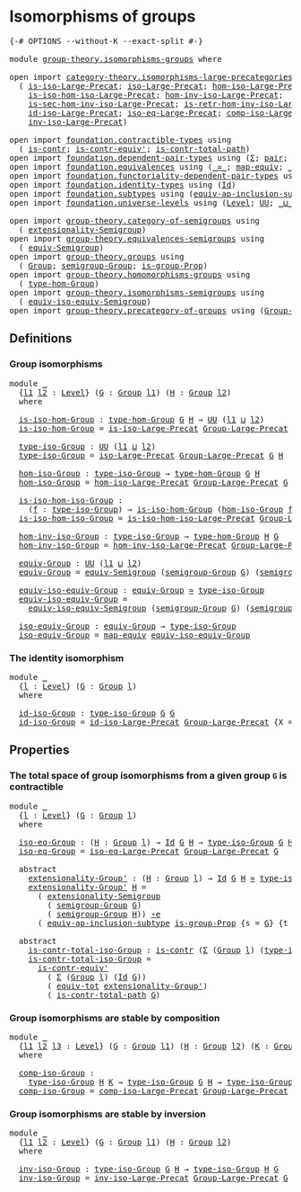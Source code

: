 # Isomorphisms of groups

<pre class="Agda"><a id="35" class="Symbol">{-#</a> <a id="39" class="Keyword">OPTIONS</a> <a id="47" class="Pragma">--without-K</a> <a id="59" class="Pragma">--exact-split</a> <a id="73" class="Symbol">#-}</a>

<a id="78" class="Keyword">module</a> <a id="85" href="group-theory.isomorphisms-groups.html" class="Module">group-theory.isomorphisms-groups</a> <a id="118" class="Keyword">where</a>

<a id="125" class="Keyword">open</a> <a id="130" class="Keyword">import</a> <a id="137" href="category-theory.isomorphisms-large-precategories.html" class="Module">category-theory.isomorphisms-large-precategories</a> <a id="186" class="Keyword">using</a>
  <a id="194" class="Symbol">(</a> <a id="196" href="category-theory.isomorphisms-large-precategories.html#1239" class="Function">is-iso-Large-Precat</a><a id="215" class="Symbol">;</a> <a id="217" href="category-theory.isomorphisms-large-precategories.html#1875" class="Function">iso-Large-Precat</a><a id="233" class="Symbol">;</a> <a id="235" href="category-theory.isomorphisms-large-precategories.html#2021" class="Function">hom-iso-Large-Precat</a><a id="255" class="Symbol">;</a>
    <a id="261" href="category-theory.isomorphisms-large-precategories.html#2123" class="Function">is-iso-hom-iso-Large-Precat</a><a id="288" class="Symbol">;</a> <a id="290" href="category-theory.isomorphisms-large-precategories.html#2276" class="Function">hom-inv-iso-Large-Precat</a><a id="314" class="Symbol">;</a>
    <a id="320" href="category-theory.isomorphisms-large-precategories.html#2396" class="Function">is-sec-hom-inv-iso-Large-Precat</a><a id="351" class="Symbol">;</a> <a id="353" href="category-theory.isomorphisms-large-precategories.html#2658" class="Function">is-retr-hom-inv-iso-Large-Precat</a><a id="385" class="Symbol">;</a>
    <a id="391" href="category-theory.isomorphisms-large-precategories.html#3259" class="Function">id-iso-Large-Precat</a><a id="410" class="Symbol">;</a> <a id="412" href="category-theory.isomorphisms-large-precategories.html#3928" class="Function">iso-eq-Large-Precat</a><a id="431" class="Symbol">;</a> <a id="433" href="category-theory.isomorphisms-large-precategories.html#8943" class="Function">comp-iso-Large-Precat</a><a id="454" class="Symbol">;</a>
    <a id="460" href="category-theory.isomorphisms-large-precategories.html#10069" class="Function">inv-iso-Large-Precat</a><a id="480" class="Symbol">)</a>

<a id="483" class="Keyword">open</a> <a id="488" class="Keyword">import</a> <a id="495" href="foundation.contractible-types.html" class="Module">foundation.contractible-types</a> <a id="525" class="Keyword">using</a>
  <a id="533" class="Symbol">(</a> <a id="535" href="foundation-core.contractible-types.html#993" class="Function">is-contr</a><a id="543" class="Symbol">;</a> <a id="545" href="foundation-core.contractible-types.html#3800" class="Function">is-contr-equiv&#39;</a><a id="560" class="Symbol">;</a> <a id="562" href="foundation-core.contractible-types.html#2033" class="Function">is-contr-total-path</a><a id="581" class="Symbol">)</a>
<a id="583" class="Keyword">open</a> <a id="588" class="Keyword">import</a> <a id="595" href="foundation.dependent-pair-types.html" class="Module">foundation.dependent-pair-types</a> <a id="627" class="Keyword">using</a> <a id="633" class="Symbol">(</a><a id="634" href="foundation-core.dependent-pair-types.html#502" class="Record">Σ</a><a id="635" class="Symbol">;</a> <a id="637" href="foundation-core.dependent-pair-types.html#575" class="InductiveConstructor">pair</a><a id="641" class="Symbol">;</a> <a id="643" href="foundation-core.dependent-pair-types.html#592" class="Field">pr1</a><a id="646" class="Symbol">;</a> <a id="648" href="foundation-core.dependent-pair-types.html#604" class="Field">pr2</a><a id="651" class="Symbol">)</a>
<a id="653" class="Keyword">open</a> <a id="658" class="Keyword">import</a> <a id="665" href="foundation.equivalences.html" class="Module">foundation.equivalences</a> <a id="689" class="Keyword">using</a> <a id="695" class="Symbol">(</a><a id="696" href="foundation-core.equivalences.html#1608" class="Function Operator">_≃_</a><a id="699" class="Symbol">;</a> <a id="701" href="foundation-core.equivalences.html#1808" class="Function">map-equiv</a><a id="710" class="Symbol">;</a> <a id="712" href="foundation-core.equivalences.html#7856" class="Function Operator">_∘e_</a><a id="716" class="Symbol">)</a>
<a id="718" class="Keyword">open</a> <a id="723" class="Keyword">import</a> <a id="730" href="foundation.functoriality-dependent-pair-types.html" class="Module">foundation.functoriality-dependent-pair-types</a> <a id="776" class="Keyword">using</a> <a id="782" class="Symbol">(</a><a id="783" href="foundation-core.functoriality-dependent-pair-types.html#6804" class="Function">equiv-tot</a><a id="792" class="Symbol">)</a>
<a id="794" class="Keyword">open</a> <a id="799" class="Keyword">import</a> <a id="806" href="foundation.identity-types.html" class="Module">foundation.identity-types</a> <a id="832" class="Keyword">using</a> <a id="838" class="Symbol">(</a><a id="839" href="foundation-core.identity-types.html#1754" class="Datatype">Id</a><a id="841" class="Symbol">)</a>
<a id="843" class="Keyword">open</a> <a id="848" class="Keyword">import</a> <a id="855" href="foundation.subtypes.html" class="Module">foundation.subtypes</a> <a id="875" class="Keyword">using</a> <a id="881" class="Symbol">(</a><a id="882" href="foundation-core.subtypes.html#4055" class="Function">equiv-ap-inclusion-subtype</a><a id="908" class="Symbol">)</a>
<a id="910" class="Keyword">open</a> <a id="915" class="Keyword">import</a> <a id="922" href="foundation.universe-levels.html" class="Module">foundation.universe-levels</a> <a id="949" class="Keyword">using</a> <a id="955" class="Symbol">(</a><a id="956" href="Agda.Primitive.html#597" class="Postulate">Level</a><a id="961" class="Symbol">;</a> <a id="963" href="foundation-core.universe-levels.html#222" class="Primitive">UU</a><a id="965" class="Symbol">;</a> <a id="967" href="Agda.Primitive.html#810" class="Primitive Operator">_⊔_</a><a id="970" class="Symbol">)</a>

<a id="973" class="Keyword">open</a> <a id="978" class="Keyword">import</a> <a id="985" href="group-theory.category-of-semigroups.html" class="Module">group-theory.category-of-semigroups</a> <a id="1021" class="Keyword">using</a>
  <a id="1029" class="Symbol">(</a> <a id="1031" href="group-theory.category-of-semigroups.html#1243" class="Function">extensionality-Semigroup</a><a id="1055" class="Symbol">)</a>
<a id="1057" class="Keyword">open</a> <a id="1062" class="Keyword">import</a> <a id="1069" href="group-theory.equivalences-semigroups.html" class="Module">group-theory.equivalences-semigroups</a> <a id="1106" class="Keyword">using</a>
  <a id="1114" class="Symbol">(</a> <a id="1116" href="group-theory.equivalences-semigroups.html#2001" class="Function">equiv-Semigroup</a><a id="1131" class="Symbol">)</a>
<a id="1133" class="Keyword">open</a> <a id="1138" class="Keyword">import</a> <a id="1145" href="group-theory.groups.html" class="Module">group-theory.groups</a> <a id="1165" class="Keyword">using</a>
  <a id="1173" class="Symbol">(</a> <a id="1175" href="group-theory.groups.html#2468" class="Function">Group</a><a id="1180" class="Symbol">;</a> <a id="1182" href="group-theory.groups.html#2590" class="Function">semigroup-Group</a><a id="1197" class="Symbol">;</a> <a id="1199" href="group-theory.groups.html#9794" class="Function">is-group-Prop</a><a id="1212" class="Symbol">)</a>
<a id="1214" class="Keyword">open</a> <a id="1219" class="Keyword">import</a> <a id="1226" href="group-theory.homomorphisms-groups.html" class="Module">group-theory.homomorphisms-groups</a> <a id="1260" class="Keyword">using</a>
  <a id="1268" class="Symbol">(</a> <a id="1270" href="group-theory.homomorphisms-groups.html#1617" class="Function">type-hom-Group</a><a id="1284" class="Symbol">)</a>
<a id="1286" class="Keyword">open</a> <a id="1291" class="Keyword">import</a> <a id="1298" href="group-theory.isomorphisms-semigroups.html" class="Module">group-theory.isomorphisms-semigroups</a> <a id="1335" class="Keyword">using</a>
  <a id="1343" class="Symbol">(</a> <a id="1345" href="group-theory.isomorphisms-semigroups.html#6207" class="Function">equiv-iso-equiv-Semigroup</a><a id="1370" class="Symbol">)</a>
<a id="1372" class="Keyword">open</a> <a id="1377" class="Keyword">import</a> <a id="1384" href="group-theory.precategory-of-groups.html" class="Module">group-theory.precategory-of-groups</a> <a id="1419" class="Keyword">using</a> <a id="1425" class="Symbol">(</a><a id="1426" href="group-theory.precategory-of-groups.html#734" class="Function">Group-Large-Precat</a><a id="1444" class="Symbol">)</a>
</pre>
## Definitions

### Group isomorphisms

<pre class="Agda"><a id="1499" class="Keyword">module</a> <a id="1506" href="group-theory.isomorphisms-groups.html#1506" class="Module">_</a>
  <a id="1510" class="Symbol">{</a><a id="1511" href="group-theory.isomorphisms-groups.html#1511" class="Bound">l1</a> <a id="1514" href="group-theory.isomorphisms-groups.html#1514" class="Bound">l2</a> <a id="1517" class="Symbol">:</a> <a id="1519" href="Agda.Primitive.html#597" class="Postulate">Level</a><a id="1524" class="Symbol">}</a> <a id="1526" class="Symbol">(</a><a id="1527" href="group-theory.isomorphisms-groups.html#1527" class="Bound">G</a> <a id="1529" class="Symbol">:</a> <a id="1531" href="group-theory.groups.html#2468" class="Function">Group</a> <a id="1537" href="group-theory.isomorphisms-groups.html#1511" class="Bound">l1</a><a id="1539" class="Symbol">)</a> <a id="1541" class="Symbol">(</a><a id="1542" href="group-theory.isomorphisms-groups.html#1542" class="Bound">H</a> <a id="1544" class="Symbol">:</a> <a id="1546" href="group-theory.groups.html#2468" class="Function">Group</a> <a id="1552" href="group-theory.isomorphisms-groups.html#1514" class="Bound">l2</a><a id="1554" class="Symbol">)</a>
  <a id="1558" class="Keyword">where</a>
  
  <a id="1569" href="group-theory.isomorphisms-groups.html#1569" class="Function">is-iso-hom-Group</a> <a id="1586" class="Symbol">:</a> <a id="1588" href="group-theory.homomorphisms-groups.html#1617" class="Function">type-hom-Group</a> <a id="1603" href="group-theory.isomorphisms-groups.html#1527" class="Bound">G</a> <a id="1605" href="group-theory.isomorphisms-groups.html#1542" class="Bound">H</a> <a id="1607" class="Symbol">→</a> <a id="1609" href="foundation-core.universe-levels.html#222" class="Primitive">UU</a> <a id="1612" class="Symbol">(</a><a id="1613" href="group-theory.isomorphisms-groups.html#1511" class="Bound">l1</a> <a id="1616" href="Agda.Primitive.html#810" class="Primitive Operator">⊔</a> <a id="1618" href="group-theory.isomorphisms-groups.html#1514" class="Bound">l2</a><a id="1620" class="Symbol">)</a>
  <a id="1624" href="group-theory.isomorphisms-groups.html#1569" class="Function">is-iso-hom-Group</a> <a id="1641" class="Symbol">=</a> <a id="1643" href="category-theory.isomorphisms-large-precategories.html#1239" class="Function">is-iso-Large-Precat</a> <a id="1663" href="group-theory.precategory-of-groups.html#734" class="Function">Group-Large-Precat</a> <a id="1682" class="Symbol">{</a><a id="1683" class="Argument">X</a> <a id="1685" class="Symbol">=</a> <a id="1687" href="group-theory.isomorphisms-groups.html#1527" class="Bound">G</a><a id="1688" class="Symbol">}</a> <a id="1690" class="Symbol">{</a><a id="1691" class="Argument">Y</a> <a id="1693" class="Symbol">=</a> <a id="1695" href="group-theory.isomorphisms-groups.html#1542" class="Bound">H</a><a id="1696" class="Symbol">}</a>

  <a id="1701" href="group-theory.isomorphisms-groups.html#1701" class="Function">type-iso-Group</a> <a id="1716" class="Symbol">:</a> <a id="1718" href="foundation-core.universe-levels.html#222" class="Primitive">UU</a> <a id="1721" class="Symbol">(</a><a id="1722" href="group-theory.isomorphisms-groups.html#1511" class="Bound">l1</a> <a id="1725" href="Agda.Primitive.html#810" class="Primitive Operator">⊔</a> <a id="1727" href="group-theory.isomorphisms-groups.html#1514" class="Bound">l2</a><a id="1729" class="Symbol">)</a>
  <a id="1733" href="group-theory.isomorphisms-groups.html#1701" class="Function">type-iso-Group</a> <a id="1748" class="Symbol">=</a> <a id="1750" href="category-theory.isomorphisms-large-precategories.html#1875" class="Function">iso-Large-Precat</a> <a id="1767" href="group-theory.precategory-of-groups.html#734" class="Function">Group-Large-Precat</a> <a id="1786" href="group-theory.isomorphisms-groups.html#1527" class="Bound">G</a> <a id="1788" href="group-theory.isomorphisms-groups.html#1542" class="Bound">H</a>

  <a id="1793" href="group-theory.isomorphisms-groups.html#1793" class="Function">hom-iso-Group</a> <a id="1807" class="Symbol">:</a> <a id="1809" href="group-theory.isomorphisms-groups.html#1701" class="Function">type-iso-Group</a> <a id="1824" class="Symbol">→</a> <a id="1826" href="group-theory.homomorphisms-groups.html#1617" class="Function">type-hom-Group</a> <a id="1841" href="group-theory.isomorphisms-groups.html#1527" class="Bound">G</a> <a id="1843" href="group-theory.isomorphisms-groups.html#1542" class="Bound">H</a>
  <a id="1847" href="group-theory.isomorphisms-groups.html#1793" class="Function">hom-iso-Group</a> <a id="1861" class="Symbol">=</a> <a id="1863" href="category-theory.isomorphisms-large-precategories.html#2021" class="Function">hom-iso-Large-Precat</a> <a id="1884" href="group-theory.precategory-of-groups.html#734" class="Function">Group-Large-Precat</a> <a id="1903" href="group-theory.isomorphisms-groups.html#1527" class="Bound">G</a> <a id="1905" href="group-theory.isomorphisms-groups.html#1542" class="Bound">H</a>

  <a id="1910" href="group-theory.isomorphisms-groups.html#1910" class="Function">is-iso-hom-iso-Group</a> <a id="1931" class="Symbol">:</a>
    <a id="1937" class="Symbol">(</a><a id="1938" href="group-theory.isomorphisms-groups.html#1938" class="Bound">f</a> <a id="1940" class="Symbol">:</a> <a id="1942" href="group-theory.isomorphisms-groups.html#1701" class="Function">type-iso-Group</a><a id="1956" class="Symbol">)</a> <a id="1958" class="Symbol">→</a> <a id="1960" href="group-theory.isomorphisms-groups.html#1569" class="Function">is-iso-hom-Group</a> <a id="1977" class="Symbol">(</a><a id="1978" href="group-theory.isomorphisms-groups.html#1793" class="Function">hom-iso-Group</a> <a id="1992" href="group-theory.isomorphisms-groups.html#1938" class="Bound">f</a><a id="1993" class="Symbol">)</a>
  <a id="1997" href="group-theory.isomorphisms-groups.html#1910" class="Function">is-iso-hom-iso-Group</a> <a id="2018" class="Symbol">=</a> <a id="2020" href="category-theory.isomorphisms-large-precategories.html#2123" class="Function">is-iso-hom-iso-Large-Precat</a> <a id="2048" href="group-theory.precategory-of-groups.html#734" class="Function">Group-Large-Precat</a> <a id="2067" href="group-theory.isomorphisms-groups.html#1527" class="Bound">G</a> <a id="2069" href="group-theory.isomorphisms-groups.html#1542" class="Bound">H</a>

  <a id="2074" href="group-theory.isomorphisms-groups.html#2074" class="Function">hom-inv-iso-Group</a> <a id="2092" class="Symbol">:</a> <a id="2094" href="group-theory.isomorphisms-groups.html#1701" class="Function">type-iso-Group</a> <a id="2109" class="Symbol">→</a> <a id="2111" href="group-theory.homomorphisms-groups.html#1617" class="Function">type-hom-Group</a> <a id="2126" href="group-theory.isomorphisms-groups.html#1542" class="Bound">H</a> <a id="2128" href="group-theory.isomorphisms-groups.html#1527" class="Bound">G</a>
  <a id="2132" href="group-theory.isomorphisms-groups.html#2074" class="Function">hom-inv-iso-Group</a> <a id="2150" class="Symbol">=</a> <a id="2152" href="category-theory.isomorphisms-large-precategories.html#2276" class="Function">hom-inv-iso-Large-Precat</a> <a id="2177" href="group-theory.precategory-of-groups.html#734" class="Function">Group-Large-Precat</a> <a id="2196" href="group-theory.isomorphisms-groups.html#1527" class="Bound">G</a> <a id="2198" href="group-theory.isomorphisms-groups.html#1542" class="Bound">H</a>

  <a id="2203" href="group-theory.isomorphisms-groups.html#2203" class="Function">equiv-Group</a> <a id="2215" class="Symbol">:</a> <a id="2217" href="foundation-core.universe-levels.html#222" class="Primitive">UU</a> <a id="2220" class="Symbol">(</a><a id="2221" href="group-theory.isomorphisms-groups.html#1511" class="Bound">l1</a> <a id="2224" href="Agda.Primitive.html#810" class="Primitive Operator">⊔</a> <a id="2226" href="group-theory.isomorphisms-groups.html#1514" class="Bound">l2</a><a id="2228" class="Symbol">)</a>
  <a id="2232" href="group-theory.isomorphisms-groups.html#2203" class="Function">equiv-Group</a> <a id="2244" class="Symbol">=</a> <a id="2246" href="group-theory.equivalences-semigroups.html#2001" class="Function">equiv-Semigroup</a> <a id="2262" class="Symbol">(</a><a id="2263" href="group-theory.groups.html#2590" class="Function">semigroup-Group</a> <a id="2279" href="group-theory.isomorphisms-groups.html#1527" class="Bound">G</a><a id="2280" class="Symbol">)</a> <a id="2282" class="Symbol">(</a><a id="2283" href="group-theory.groups.html#2590" class="Function">semigroup-Group</a> <a id="2299" href="group-theory.isomorphisms-groups.html#1542" class="Bound">H</a><a id="2300" class="Symbol">)</a>

  <a id="2305" href="group-theory.isomorphisms-groups.html#2305" class="Function">equiv-iso-equiv-Group</a> <a id="2327" class="Symbol">:</a> <a id="2329" href="group-theory.isomorphisms-groups.html#2203" class="Function">equiv-Group</a> <a id="2341" href="foundation-core.equivalences.html#1608" class="Function Operator">≃</a> <a id="2343" href="group-theory.isomorphisms-groups.html#1701" class="Function">type-iso-Group</a>
  <a id="2360" href="group-theory.isomorphisms-groups.html#2305" class="Function">equiv-iso-equiv-Group</a> <a id="2382" class="Symbol">=</a>
    <a id="2388" href="group-theory.isomorphisms-semigroups.html#6207" class="Function">equiv-iso-equiv-Semigroup</a> <a id="2414" class="Symbol">(</a><a id="2415" href="group-theory.groups.html#2590" class="Function">semigroup-Group</a> <a id="2431" href="group-theory.isomorphisms-groups.html#1527" class="Bound">G</a><a id="2432" class="Symbol">)</a> <a id="2434" class="Symbol">(</a><a id="2435" href="group-theory.groups.html#2590" class="Function">semigroup-Group</a> <a id="2451" href="group-theory.isomorphisms-groups.html#1542" class="Bound">H</a><a id="2452" class="Symbol">)</a>

  <a id="2457" href="group-theory.isomorphisms-groups.html#2457" class="Function">iso-equiv-Group</a> <a id="2473" class="Symbol">:</a> <a id="2475" href="group-theory.isomorphisms-groups.html#2203" class="Function">equiv-Group</a> <a id="2487" class="Symbol">→</a> <a id="2489" href="group-theory.isomorphisms-groups.html#1701" class="Function">type-iso-Group</a>
  <a id="2506" href="group-theory.isomorphisms-groups.html#2457" class="Function">iso-equiv-Group</a> <a id="2522" class="Symbol">=</a> <a id="2524" href="foundation-core.equivalences.html#1808" class="Function">map-equiv</a> <a id="2534" href="group-theory.isomorphisms-groups.html#2305" class="Function">equiv-iso-equiv-Group</a>
</pre>
### The identity isomorphism

<pre class="Agda"><a id="2599" class="Keyword">module</a> <a id="2606" href="group-theory.isomorphisms-groups.html#2606" class="Module">_</a>
  <a id="2610" class="Symbol">{</a><a id="2611" href="group-theory.isomorphisms-groups.html#2611" class="Bound">l</a> <a id="2613" class="Symbol">:</a> <a id="2615" href="Agda.Primitive.html#597" class="Postulate">Level</a><a id="2620" class="Symbol">}</a> <a id="2622" class="Symbol">(</a><a id="2623" href="group-theory.isomorphisms-groups.html#2623" class="Bound">G</a> <a id="2625" class="Symbol">:</a> <a id="2627" href="group-theory.groups.html#2468" class="Function">Group</a> <a id="2633" href="group-theory.isomorphisms-groups.html#2611" class="Bound">l</a><a id="2634" class="Symbol">)</a>
  <a id="2638" class="Keyword">where</a>

  <a id="2647" href="group-theory.isomorphisms-groups.html#2647" class="Function">id-iso-Group</a> <a id="2660" class="Symbol">:</a> <a id="2662" href="group-theory.isomorphisms-groups.html#1701" class="Function">type-iso-Group</a> <a id="2677" href="group-theory.isomorphisms-groups.html#2623" class="Bound">G</a> <a id="2679" href="group-theory.isomorphisms-groups.html#2623" class="Bound">G</a>
  <a id="2683" href="group-theory.isomorphisms-groups.html#2647" class="Function">id-iso-Group</a> <a id="2696" class="Symbol">=</a> <a id="2698" href="category-theory.isomorphisms-large-precategories.html#3259" class="Function">id-iso-Large-Precat</a> <a id="2718" href="group-theory.precategory-of-groups.html#734" class="Function">Group-Large-Precat</a> <a id="2737" class="Symbol">{</a><a id="2738" class="Argument">X</a> <a id="2740" class="Symbol">=</a> <a id="2742" href="group-theory.isomorphisms-groups.html#2623" class="Bound">G</a><a id="2743" class="Symbol">}</a>
</pre>
## Properties

### The total space of group isomorphisms from a given group `G` is contractible

<pre class="Agda"><a id="2855" class="Keyword">module</a> <a id="2862" href="group-theory.isomorphisms-groups.html#2862" class="Module">_</a>
  <a id="2866" class="Symbol">{</a><a id="2867" href="group-theory.isomorphisms-groups.html#2867" class="Bound">l</a> <a id="2869" class="Symbol">:</a> <a id="2871" href="Agda.Primitive.html#597" class="Postulate">Level</a><a id="2876" class="Symbol">}</a> <a id="2878" class="Symbol">(</a><a id="2879" href="group-theory.isomorphisms-groups.html#2879" class="Bound">G</a> <a id="2881" class="Symbol">:</a> <a id="2883" href="group-theory.groups.html#2468" class="Function">Group</a> <a id="2889" href="group-theory.isomorphisms-groups.html#2867" class="Bound">l</a><a id="2890" class="Symbol">)</a>
  <a id="2894" class="Keyword">where</a>

  <a id="2903" href="group-theory.isomorphisms-groups.html#2903" class="Function">iso-eq-Group</a> <a id="2916" class="Symbol">:</a> <a id="2918" class="Symbol">(</a><a id="2919" href="group-theory.isomorphisms-groups.html#2919" class="Bound">H</a> <a id="2921" class="Symbol">:</a> <a id="2923" href="group-theory.groups.html#2468" class="Function">Group</a> <a id="2929" href="group-theory.isomorphisms-groups.html#2867" class="Bound">l</a><a id="2930" class="Symbol">)</a> <a id="2932" class="Symbol">→</a> <a id="2934" href="foundation-core.identity-types.html#1754" class="Datatype">Id</a> <a id="2937" href="group-theory.isomorphisms-groups.html#2879" class="Bound">G</a> <a id="2939" href="group-theory.isomorphisms-groups.html#2919" class="Bound">H</a> <a id="2941" class="Symbol">→</a> <a id="2943" href="group-theory.isomorphisms-groups.html#1701" class="Function">type-iso-Group</a> <a id="2958" href="group-theory.isomorphisms-groups.html#2879" class="Bound">G</a> <a id="2960" href="group-theory.isomorphisms-groups.html#2919" class="Bound">H</a>
  <a id="2964" href="group-theory.isomorphisms-groups.html#2903" class="Function">iso-eq-Group</a> <a id="2977" class="Symbol">=</a> <a id="2979" href="category-theory.isomorphisms-large-precategories.html#3928" class="Function">iso-eq-Large-Precat</a> <a id="2999" href="group-theory.precategory-of-groups.html#734" class="Function">Group-Large-Precat</a> <a id="3018" href="group-theory.isomorphisms-groups.html#2879" class="Bound">G</a>

  <a id="3023" class="Keyword">abstract</a>
    <a id="3036" href="group-theory.isomorphisms-groups.html#3036" class="Function">extensionality-Group&#39;</a> <a id="3058" class="Symbol">:</a> <a id="3060" class="Symbol">(</a><a id="3061" href="group-theory.isomorphisms-groups.html#3061" class="Bound">H</a> <a id="3063" class="Symbol">:</a> <a id="3065" href="group-theory.groups.html#2468" class="Function">Group</a> <a id="3071" href="group-theory.isomorphisms-groups.html#2867" class="Bound">l</a><a id="3072" class="Symbol">)</a> <a id="3074" class="Symbol">→</a> <a id="3076" href="foundation-core.identity-types.html#1754" class="Datatype">Id</a> <a id="3079" href="group-theory.isomorphisms-groups.html#2879" class="Bound">G</a> <a id="3081" href="group-theory.isomorphisms-groups.html#3061" class="Bound">H</a> <a id="3083" href="foundation-core.equivalences.html#1608" class="Function Operator">≃</a> <a id="3085" href="group-theory.isomorphisms-groups.html#1701" class="Function">type-iso-Group</a> <a id="3100" href="group-theory.isomorphisms-groups.html#2879" class="Bound">G</a> <a id="3102" href="group-theory.isomorphisms-groups.html#3061" class="Bound">H</a>
    <a id="3108" href="group-theory.isomorphisms-groups.html#3036" class="Function">extensionality-Group&#39;</a> <a id="3130" href="group-theory.isomorphisms-groups.html#3130" class="Bound">H</a> <a id="3132" class="Symbol">=</a>
      <a id="3140" class="Symbol">(</a> <a id="3142" href="group-theory.category-of-semigroups.html#1243" class="Function">extensionality-Semigroup</a>
        <a id="3175" class="Symbol">(</a> <a id="3177" href="group-theory.groups.html#2590" class="Function">semigroup-Group</a> <a id="3193" href="group-theory.isomorphisms-groups.html#2879" class="Bound">G</a><a id="3194" class="Symbol">)</a>
        <a id="3204" class="Symbol">(</a> <a id="3206" href="group-theory.groups.html#2590" class="Function">semigroup-Group</a> <a id="3222" href="group-theory.isomorphisms-groups.html#3130" class="Bound">H</a><a id="3223" class="Symbol">))</a> <a id="3226" href="foundation-core.equivalences.html#7856" class="Function Operator">∘e</a>
      <a id="3235" class="Symbol">(</a> <a id="3237" href="foundation-core.subtypes.html#4055" class="Function">equiv-ap-inclusion-subtype</a> <a id="3264" href="group-theory.groups.html#9794" class="Function">is-group-Prop</a> <a id="3278" class="Symbol">{</a><a id="3279" class="Argument">s</a> <a id="3281" class="Symbol">=</a> <a id="3283" href="group-theory.isomorphisms-groups.html#2879" class="Bound">G</a><a id="3284" class="Symbol">}</a> <a id="3286" class="Symbol">{</a><a id="3287" class="Argument">t</a> <a id="3289" class="Symbol">=</a> <a id="3291" href="group-theory.isomorphisms-groups.html#3130" class="Bound">H</a><a id="3292" class="Symbol">})</a>

  <a id="3298" class="Keyword">abstract</a>
    <a id="3311" href="group-theory.isomorphisms-groups.html#3311" class="Function">is-contr-total-iso-Group</a> <a id="3336" class="Symbol">:</a> <a id="3338" href="foundation-core.contractible-types.html#993" class="Function">is-contr</a> <a id="3347" class="Symbol">(</a><a id="3348" href="foundation-core.dependent-pair-types.html#502" class="Record">Σ</a> <a id="3350" class="Symbol">(</a><a id="3351" href="group-theory.groups.html#2468" class="Function">Group</a> <a id="3357" href="group-theory.isomorphisms-groups.html#2867" class="Bound">l</a><a id="3358" class="Symbol">)</a> <a id="3360" class="Symbol">(</a><a id="3361" href="group-theory.isomorphisms-groups.html#1701" class="Function">type-iso-Group</a> <a id="3376" href="group-theory.isomorphisms-groups.html#2879" class="Bound">G</a><a id="3377" class="Symbol">))</a>
    <a id="3384" href="group-theory.isomorphisms-groups.html#3311" class="Function">is-contr-total-iso-Group</a> <a id="3409" class="Symbol">=</a>
      <a id="3417" href="foundation-core.contractible-types.html#3800" class="Function">is-contr-equiv&#39;</a>
        <a id="3441" class="Symbol">(</a> <a id="3443" href="foundation-core.dependent-pair-types.html#502" class="Record">Σ</a> <a id="3445" class="Symbol">(</a><a id="3446" href="group-theory.groups.html#2468" class="Function">Group</a> <a id="3452" href="group-theory.isomorphisms-groups.html#2867" class="Bound">l</a><a id="3453" class="Symbol">)</a> <a id="3455" class="Symbol">(</a><a id="3456" href="foundation-core.identity-types.html#1754" class="Datatype">Id</a> <a id="3459" href="group-theory.isomorphisms-groups.html#2879" class="Bound">G</a><a id="3460" class="Symbol">))</a>
        <a id="3471" class="Symbol">(</a> <a id="3473" href="foundation-core.functoriality-dependent-pair-types.html#6804" class="Function">equiv-tot</a> <a id="3483" href="group-theory.isomorphisms-groups.html#3036" class="Function">extensionality-Group&#39;</a><a id="3504" class="Symbol">)</a>
        <a id="3514" class="Symbol">(</a> <a id="3516" href="foundation-core.contractible-types.html#2033" class="Function">is-contr-total-path</a> <a id="3536" href="group-theory.isomorphisms-groups.html#2879" class="Bound">G</a><a id="3537" class="Symbol">)</a>
</pre>
### Group isomorphisms are stable by composition

<pre class="Agda">
<a id="3603" class="Keyword">module</a> <a id="3610" href="group-theory.isomorphisms-groups.html#3610" class="Module">_</a>
  <a id="3614" class="Symbol">{</a><a id="3615" href="group-theory.isomorphisms-groups.html#3615" class="Bound">l1</a> <a id="3618" href="group-theory.isomorphisms-groups.html#3618" class="Bound">l2</a> <a id="3621" href="group-theory.isomorphisms-groups.html#3621" class="Bound">l3</a> <a id="3624" class="Symbol">:</a> <a id="3626" href="Agda.Primitive.html#597" class="Postulate">Level</a><a id="3631" class="Symbol">}</a> <a id="3633" class="Symbol">(</a><a id="3634" href="group-theory.isomorphisms-groups.html#3634" class="Bound">G</a> <a id="3636" class="Symbol">:</a> <a id="3638" href="group-theory.groups.html#2468" class="Function">Group</a> <a id="3644" href="group-theory.isomorphisms-groups.html#3615" class="Bound">l1</a><a id="3646" class="Symbol">)</a> <a id="3648" class="Symbol">(</a><a id="3649" href="group-theory.isomorphisms-groups.html#3649" class="Bound">H</a> <a id="3651" class="Symbol">:</a> <a id="3653" href="group-theory.groups.html#2468" class="Function">Group</a> <a id="3659" href="group-theory.isomorphisms-groups.html#3618" class="Bound">l2</a><a id="3661" class="Symbol">)</a> <a id="3663" class="Symbol">(</a><a id="3664" href="group-theory.isomorphisms-groups.html#3664" class="Bound">K</a> <a id="3666" class="Symbol">:</a> <a id="3668" href="group-theory.groups.html#2468" class="Function">Group</a> <a id="3674" href="group-theory.isomorphisms-groups.html#3621" class="Bound">l3</a><a id="3676" class="Symbol">)</a>
  <a id="3680" class="Keyword">where</a>

  <a id="3689" href="group-theory.isomorphisms-groups.html#3689" class="Function">comp-iso-Group</a> <a id="3704" class="Symbol">:</a>
    <a id="3710" href="group-theory.isomorphisms-groups.html#1701" class="Function">type-iso-Group</a> <a id="3725" href="group-theory.isomorphisms-groups.html#3649" class="Bound">H</a> <a id="3727" href="group-theory.isomorphisms-groups.html#3664" class="Bound">K</a> <a id="3729" class="Symbol">→</a> <a id="3731" href="group-theory.isomorphisms-groups.html#1701" class="Function">type-iso-Group</a> <a id="3746" href="group-theory.isomorphisms-groups.html#3634" class="Bound">G</a> <a id="3748" href="group-theory.isomorphisms-groups.html#3649" class="Bound">H</a> <a id="3750" class="Symbol">→</a> <a id="3752" href="group-theory.isomorphisms-groups.html#1701" class="Function">type-iso-Group</a> <a id="3767" href="group-theory.isomorphisms-groups.html#3634" class="Bound">G</a> <a id="3769" href="group-theory.isomorphisms-groups.html#3664" class="Bound">K</a>
  <a id="3773" href="group-theory.isomorphisms-groups.html#3689" class="Function">comp-iso-Group</a> <a id="3788" class="Symbol">=</a> <a id="3790" href="category-theory.isomorphisms-large-precategories.html#8943" class="Function">comp-iso-Large-Precat</a> <a id="3812" href="group-theory.precategory-of-groups.html#734" class="Function">Group-Large-Precat</a> <a id="3831" href="group-theory.isomorphisms-groups.html#3634" class="Bound">G</a> <a id="3833" href="group-theory.isomorphisms-groups.html#3649" class="Bound">H</a> <a id="3835" href="group-theory.isomorphisms-groups.html#3664" class="Bound">K</a>
</pre>
### Group isomorphisms are stable by inversion

<pre class="Agda">
<a id="3899" class="Keyword">module</a> <a id="3906" href="group-theory.isomorphisms-groups.html#3906" class="Module">_</a>
  <a id="3910" class="Symbol">{</a><a id="3911" href="group-theory.isomorphisms-groups.html#3911" class="Bound">l1</a> <a id="3914" href="group-theory.isomorphisms-groups.html#3914" class="Bound">l2</a> <a id="3917" class="Symbol">:</a> <a id="3919" href="Agda.Primitive.html#597" class="Postulate">Level</a><a id="3924" class="Symbol">}</a> <a id="3926" class="Symbol">(</a><a id="3927" href="group-theory.isomorphisms-groups.html#3927" class="Bound">G</a> <a id="3929" class="Symbol">:</a> <a id="3931" href="group-theory.groups.html#2468" class="Function">Group</a> <a id="3937" href="group-theory.isomorphisms-groups.html#3911" class="Bound">l1</a><a id="3939" class="Symbol">)</a> <a id="3941" class="Symbol">(</a><a id="3942" href="group-theory.isomorphisms-groups.html#3942" class="Bound">H</a> <a id="3944" class="Symbol">:</a> <a id="3946" href="group-theory.groups.html#2468" class="Function">Group</a> <a id="3952" href="group-theory.isomorphisms-groups.html#3914" class="Bound">l2</a><a id="3954" class="Symbol">)</a>
  <a id="3958" class="Keyword">where</a>

  <a id="3967" href="group-theory.isomorphisms-groups.html#3967" class="Function">inv-iso-Group</a> <a id="3981" class="Symbol">:</a> <a id="3983" href="group-theory.isomorphisms-groups.html#1701" class="Function">type-iso-Group</a> <a id="3998" href="group-theory.isomorphisms-groups.html#3927" class="Bound">G</a> <a id="4000" href="group-theory.isomorphisms-groups.html#3942" class="Bound">H</a> <a id="4002" class="Symbol">→</a> <a id="4004" href="group-theory.isomorphisms-groups.html#1701" class="Function">type-iso-Group</a> <a id="4019" href="group-theory.isomorphisms-groups.html#3942" class="Bound">H</a> <a id="4021" href="group-theory.isomorphisms-groups.html#3927" class="Bound">G</a>
  <a id="4025" href="group-theory.isomorphisms-groups.html#3967" class="Function">inv-iso-Group</a> <a id="4039" class="Symbol">=</a> <a id="4041" href="category-theory.isomorphisms-large-precategories.html#10069" class="Function">inv-iso-Large-Precat</a> <a id="4062" href="group-theory.precategory-of-groups.html#734" class="Function">Group-Large-Precat</a> <a id="4081" href="group-theory.isomorphisms-groups.html#3927" class="Bound">G</a> <a id="4083" href="group-theory.isomorphisms-groups.html#3942" class="Bound">H</a>
</pre>